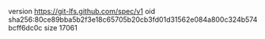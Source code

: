 version https://git-lfs.github.com/spec/v1
oid sha256:80ce89bba5b2f3e18c65705b20cb3fd01d31562e084a800c324b574bcff6dc0c
size 17061
